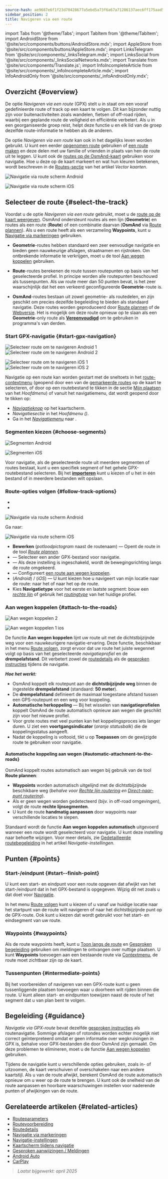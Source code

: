 ```yaml
---
source-hash: ae9687e6f1f23d70428677a5ebd5a73f6a67a71286137aec6ff175aad5589758
sidebar_position: 2
title: Navigeren via een route
---
```

import Tabs from '@theme/Tabs';
import TabItem from '@theme/TabItem';
import AndroidStore from '@site/src/components/buttons/AndroidStore.mdx';
import AppleStore from '@site/src/components/buttons/AppleStore.mdx';
import LinksTelegram from '@site/src/components/_linksTelegram.mdx';
import LinksSocial from '@site/src/components/_linksSocialNetworks.mdx';
import Translate from '@site/src/components/Translate.js';
import InfoIncompleteArticle from '@site/src/components/_infoIncompleteArticle.mdx';
import InfoAndroidOnly from '@site/src/components/_infoAndroidOnly.mdx';



## Overzicht {#overview}

De optie *Navigeren via een route* (GPX) stelt u in staat om een vooraf gedefinieerde route of track op een kaart te volgen. Dit kan bijzonder nuttig zijn voor buitenactiviteiten zoals wandelen, fietsen of off-road rijden, waarbij een geplande route de veiligheid en efficiëntie verbetert. Als u in een georganiseerde groep reist, helpt deze functie u en elk lid van de groep dezelfde route-informatie te hebben als de anderen.

De optie *Navigeren via een route* kan ook in het dagelijks leven worden gebruikt. U kunt een eerder [opgenomen route](../../plugins/trip-recording.md) gebruiken of [een route maken](../../personal/tracks/manage-tracks.md#create-a-track) en deze delen met uw familie of vrienden in plaats van hen de route uit te leggen. U kunt ook de [routes op de OsmAnd-kaart](../../../../blog/routes/) gebruiken voor navigatie. Hoe u deze op de kaart markeert en wat hun kleuren betekenen, wordt beschreven in de [Routes-sectie](../../map/vector-maps.md#routes) van het artikel *Vector kaarten*.

<Tabs groupId="operating-systems" queryString="current-os">

<TabItem value="android" label="Android">

![Navigatie via route scherm Android](@site/static/img/navigation/gpx/navigation_gpx_android.png)

</TabItem>

<TabItem value="ios" label="iOS">

![Navigatie via route scherm iOS](@site/static/img/navigation/gpx/navigation_gpx_ios.png)

</TabItem>

</Tabs>


## Selecteer de route {#select-the-track}

Voordat u de optie *Navigeren via een route* gebruikt, moet u de [route op de kaart weergeven](../../map/tracks/index.md#display-tracks-on-the-map). OsmAnd ondersteunt routes als een lijn (**Geometrie**) en routes als een route (**Route**) of een combinatie daarvan (**OsmAnd** via [Route plannen](../../plan-route/create-route.md)). Als u een route heeft als een verzameling **Waypoints**, kunt u [Navigatie via markeringen](./markers-navigation.md) gebruiken.


- **Geometrie**-routes hebben standaard een zeer eenvoudige navigatie en bieden geen nauwkeurige afslagen, straatnamen en rijstroken. Om ontbrekende informatie te verkrijgen, moet u de tool [Aan wegen koppelen](#attach-to-the-roads) gebruiken.

- **Route**-routes berekenen de route tussen routepunten op basis van het geselecteerde profiel. In principe worden alle routepunten beschouwd als tussenpunten. Als uw route meer dan 50 punten bevat, is het zeer waarschijnlijk dat het een verkeerd geconfigureerde **Geometrie**-route is.

- **OsmAnd**-routes bestaan uit zowel geometrie- als routedelen, en zijn geschikt om precies dezelfde begeleiding te bieden als standaard navigatie. Deze routes worden geproduceerd door [Route plannen](../../plan-route/create-route.md) of de [Webversie](../../web/index.md). Het is mogelijk om deze route opnieuw op te slaan als een **Geometrie**-only route als [**Vereenvoudigd**](../../plan-route/create-route.md#save-route) om te gebruiken in programma's van derden.


### Start GPX-navigatie {#start-gpx-navigation}

<Tabs groupId="operating-systems" queryString="current-os">

<TabItem value="android" label="Android">

![Selecteer route om te navigeren Android 1](@site/static/img/navigation/gpx/follow_track_andr_1.png) ![Selecteer route om te navigeren Android 2](@site/static/img/navigation/gpx/follow_track_andr_2.png)

</TabItem>

<TabItem value="ios" label="iOS">

![Selecteer route om te navigeren iOS 1](@site/static/img/navigation/gpx/follow_track_ios_1.png) ![Selecteer route om te navigeren iOS 2](@site/static/img/navigation/gpx/follow_track_ios_2.png)

</TabItem>

</Tabs>

Navigatie op een route kan worden gestart met de sneltoets in het [route-contextmenu](../../map/tracks/track-context-menu.md#add-waypoint-to-a-track) (geopend door een van de [gemarkeerde routes](./route-navigation.md#history-of-previous-routes) op de kaart te selecteren, of door op een routebestand te tikken in de sectie [Mijn plaatsen](../../personal/myplaces.md) van het *Hoofdmenu*) of vanuit het navigatiemenu, dat wordt geopend door te tikken op:

- [*Navigatieknop*](../../widgets/map-buttons.md#directions) op het kaartscherm.
- *Navigatiesectie* in het *Hoofdmenu* *(<Translate android="true" ids="shared_string_menu,shared_string_navigation"/>)*.
- Ga in het [*Navigatiemenu*](./route-navigation.md#navigation-menu) naar *<Translate android="true" ids="shared_string_settings,follow_track"/>*.

### Segmenten kiezen {#choose-segments}

<Tabs groupId="operating-systems" queryString="current-os">

<TabItem value="android" label="Android">

![Segmenten Android](@site/static/img/navigation/gpx/segments_andr.png)

</TabItem>

<TabItem value="ios" label="iOS">

![Segmenten iOS](@site/static/img/navigation/gpx/segments_ios.png)

</TabItem>

</Tabs>

Voor navigatie, als de geselecteerde route uit meerdere segmenten of routes bestaat, kunt u een specifiek segment of het gehele GPX-routebestand selecteren. Bij het **[importeren](../../personal/tracks/manage-tracks.md#import)** kunt u kiezen of u het in één bestand of in meerdere bestanden wilt opslaan.


### Route-opties volgen {#follow-track-options}

<Tabs groupId="operating-systems" queryString="current-os">

<TabItem value="android" label="Android">

- *<Translate android="true" ids="shared_string_navigation,shared_string_settings,follow_track"/>*
- *<Translate android="true" ids="help_article_map_track_context_menu_name,shared_string_options,follow_track"/>*

![Navigatie via route scherm Android](@site/static/img/navigation/gpx/follow_the_track_5-1_andr.png)

</TabItem>

<TabItem value="ios" label="iOS">

Ga naar: *<Translate ios="true" ids="shared_string_navigation,shared_string_settings,follow_track"/>*


![Navigatie via route scherm iOS](@site/static/img/navigation/gpx/follow_the_track_4-1_ios.png)

</TabItem>

</Tabs>

- **Bewerken** (*potloodpictogram* naast de routenaam) — Opent de route in de tool [*Route plannen*](../../plan-route/create-route.md).
- **<Translate android="true" ids="select_another_track"/>** — Selecteer een ander GPX-bestand voor navigatie.
- **<Translate android="true" ids="gpx_option_reverse_route"/>** — Als deze instelling is ingeschakeld, wordt de bewegingsrichting langs de route omgekeerd.
- **<Translate android="true" ids="attach_to_the_roads"/>** — Configureert [een route aan wegen koppelen](#attach-to-the-roads).
- **<Translate android="true" ids="pass_whole_track_descr"/>** (*Android*) / **<Translate ios="true" ids="point_to_navigate"/>** (*iOS*) — U kunt kiezen hoe u navigeert van mijn locatie naar de route:
naar het *<Translate android="true" ids="start_of_the_track"/>* of naar het *<Translate android="true" ids="nearest_point"/>* op de route.
- Kies **Navigatietype** voor het eerste en laatste segment: bouw een [*rechte lijn*](../routing/straight-line-routing.md) of gebruik het [*routingtype*](../routing/osmand-routing.md#routing-types) van het huidige profiel.


### Aan wegen koppelen {#attach-to-the-roads}

<Tabs groupId="operating-systems" queryString="current-os">

<TabItem value="android" label="Android">

![Aan wegen koppelen 2](@site/static/img/navigation/gpx/attach_roads_gpx_andr_2.png)

</TabItem>

<TabItem value="ios" label="iOS">

![Aan wegen koppelen 1 ios](@site/static/img/navigation/gpx/attach_to_the_roads_ios.png)

</TabItem>

</Tabs>

De functie **Aan wegen koppelen** lijnt uw route uit met de dichtstbijzijnde weg voor een nauwkeurigere navigatie-ervaring. Deze functie, beschikbaar in het menu [Route volgen](#follow-track-options), zorgt ervoor dat uw route het juiste wegennet volgt op basis van het geselecteerde *navigatieprofiel* en de **drempelafstand**. Dit verbetert zowel de [routedetails](../setup/route-details.md) als de [gesproken instructies](#guidance) tijdens de navigatie.

***Hoe het werkt:***

- OsmAnd koppelt elk routepunt aan de **dichtstbijzijnde weg** binnen de ingestelde **drempelafstand** (standaard: **50 meter**).
- De **drempelafstand** definieert de maximaal toegestane afstand tussen een GPS-routepunt en een weg voor koppeling.
- **Automatische herkoppeling** — Bij het wisselen van **navigatieprofielen** koppelt OsmAnd de route automatisch opnieuw aan wegen die geschikt zijn voor het nieuwe profiel.
- Voor grote routes met veel punten kan het koppelingsproces iets langer duren. U ziet een **voortgangsindicator** (*oranje statusbalk*) die de koppelingsstatus aangeeft.
- Nadat de koppeling is voltooid, tikt u op **Toepassen** om de gewijzigde route te gebruiken voor navigatie.

#### Automatische koppeling aan wegen {#automatic-attachment-to-the-roads}

OsmAnd koppelt routes automatisch aan wegen bij gebruik van de tool **Route plannen**:

- **Waypoints** worden automatisch uitgelijnd met de dichtstbijzijnde beschikbare weg (*behalve voor [Rechte lijn routering](../../navigation/routing/straight-line-routing.md) en [Direct-naar-punt routering](../../navigation/routing/direct-to-point-routing.md)*).
- Als er geen wegen worden gedetecteerd (bijv. in off-road omgevingen), volgt de route **rechte lijnsegmenten**.
- U kunt de route **handmatig aanpassen** door waypoints naar verschillende locaties te slepen.

Standaard wordt de functie **Aan wegen koppelen** **automatisch** uitgevoerd wanneer een route wordt geselecteerd voor navigatie. U kunt deze instelling naar behoefte wijzigen. Voor meer details, zie [Gedetailleerde routebegeleiding](../guidance/navigation-settings.md#detailed-track-guidance) in het artikel *Navigatie-instellingen*.


## Punten {#points}

### Start-/eindpunt {#start--finish-point}

U kunt een start- en eindpunt voor een route opgeven dat afwijkt van het start-/eindpunt dat in het GPX-bestand is opgegeven. Wijzig dit net zoals u dat doet voor [Navigatie](../setup/route-navigation.md#select-starting-point).

In het menu [Route volgen](#follow-track-options) kunt u kiezen of u vanaf uw huidige locatie naar het startpunt van de route wilt navigeren of naar het dichtstbijzijnde punt op de GPX-route. Ook kunt u [<Translate android="true" ids="nav_type_hint"/>](../routing/osmand-routing.md#routing-types) kiezen dat wordt gebruikt voor het start- en eindsegment van uw route.

### Waypoints {#waypoints}

Als de route waypoints heeft, kunt u [Toon langs de route](../guidance/map-during-navigation.md#show-points-along-the-route) en [Gesproken begeleiding](../guidance/voice-navigation.md#voice-settings) gebruiken om meldingen te ontvangen over nuttige plaatsen. U kunt **Waypoints** toevoegen aan een bestaande route via [Contextmenu](../../map/map-context-menu.md#-add--edit-track-waypoint--add--edit-track-waypoint), de route moet zichtbaar zijn op de kaart.

### Tussenpunten {#intermediate-points}

Bij het voorbereiden of navigeren van een GPX-route kunt u geen tussenliggende plaatsen toevoegen waar u doorheen wilt rijden binnen die route. U kunt alleen start- en eindpunten toewijzen naast de route of het segment dat u van plan bent te volgen.

## Begeleiding {#guidance}

*Navigatie via GPX-route* bevat dezelfde [gesproken instructies](../guidance/voice-navigation.md) als routenavigatie. Sommige afslagen of rotondes worden echter mogelijk niet correct geïnterpreteerd omdat er geen informatie over wegkruisingen in GPX is, behalve voor GPX-bestanden die door OsmAnd zijn gemaakt. Om deze problemen te elimineren, moet u de functie [Aan wegen koppelen](#attach-to-the-roads) gebruiken.

Tijdens de navigatie kunt u verschillende opties gebruiken, zoals in- of uitzoomen, de kaart verschuiven of overschakelen naar een andere kaartstijl. Als u van de route afwijkt, berekent OsmAnd de route automatisch opnieuw om u weer op de route te brengen. U kunt ook de snelheid van de route aanpassen en hoorbare waarschuwingen instellen voor naderende punten of afwijkingen van de route.


## Gerelateerde artikelen {#related-articles}

- [Routeparameters](../routing/osmand-routing.md#routing-types)
- [Routevoorbereiding](./route-navigation.md)
- [Routedetails](./route-details.md)
- [Navigatie via markeringen](./markers-navigation.md)
- [Navigatie-instellingen](../guidance/navigation-settings.md)
- [Kaartscherm tijdens navigatie](../guidance/map-during-navigation.md)
- [Gesproken aanwijzingen / Meldingen](../guidance/voice-navigation.md)
- [Android Auto](../auto-car.md)
- [CarPlay](../car-play.md)

> *Laatst bijgewerkt: april 2025*